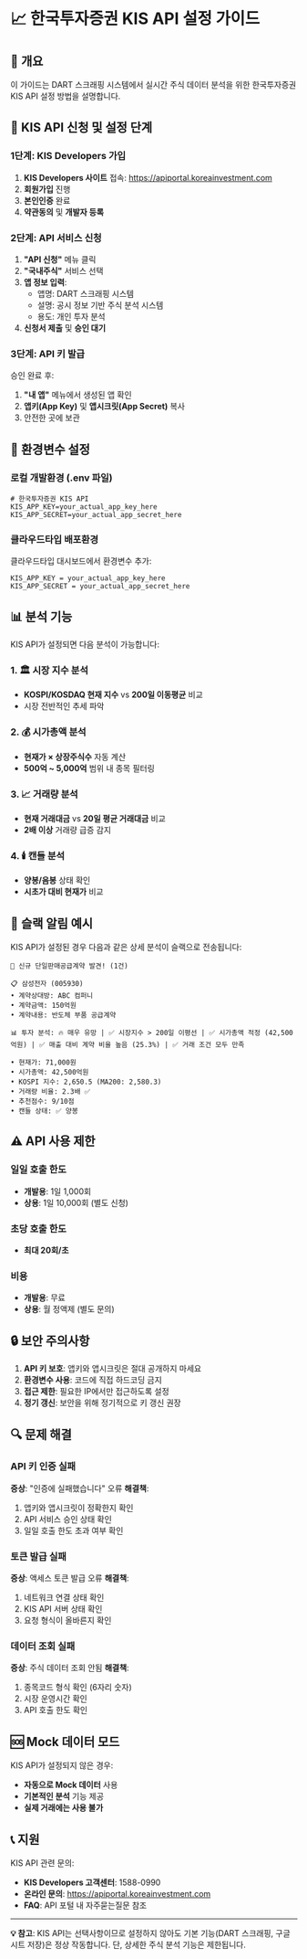 # 📈 한국투자증권 KIS API 설정 가이드

## 🎯 개요

이 가이드는 DART 스크래핑 시스템에서 실시간 주식 데이터 분석을 위한 한국투자증권 KIS API 설정 방법을 설명합니다.

## 🔧 KIS API 신청 및 설정 단계

### 1단계: KIS Developers 가입

1. **KIS Developers 사이트** 접속: https://apiportal.koreainvestment.com
2. **회원가입** 진행
3. **본인인증** 완료
4. **약관동의** 및 **개발자 등록**

### 2단계: API 서비스 신청

1. **"API 신청"** 메뉴 클릭
2. **"국내주식"** 서비스 선택
3. **앱 정보 입력**:
   - 앱명: DART 스크래핑 시스템
   - 설명: 공시 정보 기반 주식 분석 시스템
   - 용도: 개인 투자 분석
4. **신청서 제출** 및 **승인 대기**

### 3단계: API 키 발급

승인 완료 후:
1. **"내 앱"** 메뉴에서 생성된 앱 확인
2. **앱키(App Key)** 및 **앱시크릿(App Secret)** 복사
3. 안전한 곳에 보관

## 🔑 환경변수 설정

### 로컬 개발환경 (.env 파일)

```env
# 한국투자증권 KIS API
KIS_APP_KEY=your_actual_app_key_here
KIS_APP_SECRET=your_actual_app_secret_here
```

### 클라우드타입 배포환경

클라우드타입 대시보드에서 환경변수 추가:

```
KIS_APP_KEY = your_actual_app_key_here
KIS_APP_SECRET = your_actual_app_secret_here
```

## 📊 분석 기능

KIS API가 설정되면 다음 분석이 가능합니다:

### 1. 🏛️ 시장 지수 분석
- **KOSPI/KOSDAQ 현재 지수** vs **200일 이동평균** 비교
- 시장 전반적인 추세 파악

### 2. 💰 시가총액 분석
- **현재가 × 상장주식수** 자동 계산
- **500억 ~ 5,000억** 범위 내 종목 필터링

### 3. 📈 거래량 분석
- **현재 거래대금** vs **20일 평균 거래대금** 비교
- **2배 이상** 거래량 급증 감지

### 4. 🕯️ 캔들 분석
- **양봉/음봉** 상태 확인
- **시초가 대비 현재가** 비교

## 📱 슬랙 알림 예시

KIS API가 설정된 경우 다음과 같은 상세 분석이 슬랙으로 전송됩니다:

```
🚨 신규 단일판매공급계약 발견! (1건)

📋 삼성전자 (005930)
• 계약상대방: ABC 컴퍼니
• 계약금액: 150억원
• 계약내용: 반도체 부품 공급계약

📊 투자 분석: 🔥 매우 유망 | ✅ 시장지수 > 200일 이평선 | ✅ 시가총액 적정 (42,500억원) | ✅ 매출 대비 계약 비율 높음 (25.3%) | ✅ 거래 조건 모두 만족

• 현재가: 71,000원
• 시가총액: 42,500억원
• KOSPI 지수: 2,650.5 (MA200: 2,580.3)
• 거래량 비율: 2.3배 ✅
• 추천점수: 9/10점
• 캔들 상태: ✅ 양봉
```

## ⚠️ API 사용 제한

### 일일 호출 한도
- **개발용**: 1일 1,000회
- **상용**: 1일 10,000회 (별도 신청)

### 초당 호출 한도
- **최대 20회/초**

### 비용
- **개발용**: 무료
- **상용**: 월 정액제 (별도 문의)

## 🔒 보안 주의사항

1. **API 키 보호**: 앱키와 앱시크릿은 절대 공개하지 마세요
2. **환경변수 사용**: 코드에 직접 하드코딩 금지
3. **접근 제한**: 필요한 IP에서만 접근하도록 설정
4. **정기 갱신**: 보안을 위해 정기적으로 키 갱신 권장

## 🔍 문제 해결

### API 키 인증 실패

**증상**: "인증에 실패했습니다" 오류
**해결책**:
1. 앱키와 앱시크릿이 정확한지 확인
2. API 서비스 승인 상태 확인
3. 일일 호출 한도 초과 여부 확인

### 토큰 발급 실패

**증상**: 액세스 토큰 발급 오류
**해결책**:
1. 네트워크 연결 상태 확인
2. KIS API 서버 상태 확인
3. 요청 형식이 올바른지 확인

### 데이터 조회 실패

**증상**: 주식 데이터 조회 안됨
**해결책**:
1. 종목코드 형식 확인 (6자리 숫자)
2. 시장 운영시간 확인
3. API 호출 한도 확인

## 🆘 Mock 데이터 모드

KIS API가 설정되지 않은 경우:
- **자동으로 Mock 데이터** 사용
- **기본적인 분석** 기능 제공
- **실제 거래에는 사용 불가**

## 📞 지원

KIS API 관련 문의:
- **KIS Developers 고객센터**: 1588-0990
- **온라인 문의**: https://apiportal.koreainvestment.com
- **FAQ**: API 포털 내 자주묻는질문 참조

---

**💡 참고**: KIS API는 선택사항이므로 설정하지 않아도 기본 기능(DART 스크래핑, 구글 시트 저장)은 정상 작동합니다. 단, 상세한 주식 분석 기능은 제한됩니다.
